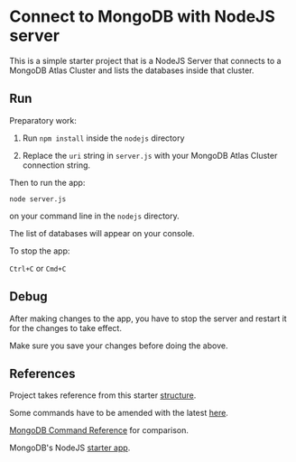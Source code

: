 # Connect to MongoDB with NodeJS server

This is a simple starter project that is a NodeJS Server that connects to a MongoDB Atlas Cluster and lists the databases inside that cluster.

## Run

Preparatory work:

1. Run `npm install` inside the `nodejs` directory

2. Replace the `uri` string in `server.js` with your MongoDB Atlas Cluster connection string.

Then to run the app:

`node server.js`

on your command line in the `nodejs` directory.

The list of databases will appear on your console.

To stop the app:

`Ctrl+C` or `Cmd+C`

## Debug

After making changes to the app, you have to stop the server and restart it for the changes to take effect.

Make sure you save your changes before doing the above.

## References

Project takes reference from this starter [structure](
https://www.mongodb.com/blog/post/quick-start-nodejs-mongodb-how-to-get-connected-to-your-database).

Some commands have to be amended with the latest [here](https://www.mongodb.com/community/forums/t/how-to-list-all-databases-in-atlas-using-nodejs-driver/222607).

[MongoDB Command Reference](https://www.mongodb.com/docs/manual/reference/command/listDatabases/) for comparison.

MongoDB's NodeJS [starter app](https://github.com/mongodb-university/atlas_starter_nodejs).
